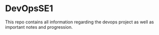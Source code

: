 # DevOpsSE1
This repo contains all information regarding the devops project as well as important notes and progression.
